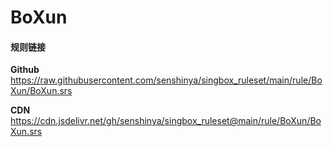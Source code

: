 # BoXun

#### 规则链接

**Github**
https://raw.githubusercontent.com/senshinya/singbox_ruleset/main/rule/BoXun/BoXun.srs

**CDN**
https://cdn.jsdelivr.net/gh/senshinya/singbox_ruleset@main/rule/BoXun/BoXun.srs